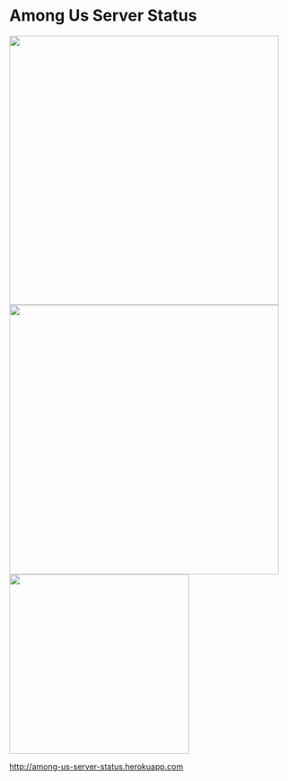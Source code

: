 # Among Us Server Status

<img height="480px" src="https://user-images.githubusercontent.com/40610/110016719-b6b02500-7d68-11eb-9b43-6a1658515280.png"></img> <img height="480px" src="https://user-images.githubusercontent.com/40610/110016961-04c52880-7d69-11eb-8e91-ecd7f591de3a.png"></img> <img src="https://user-images.githubusercontent.com/40610/110017613-bf552b00-7d69-11eb-8a23-6715275611bd.png" height="320px"></img>

<a href="http://among-us-server-status.herokuapp.com">http://among-us-server-status.herokuapp.com</a>

